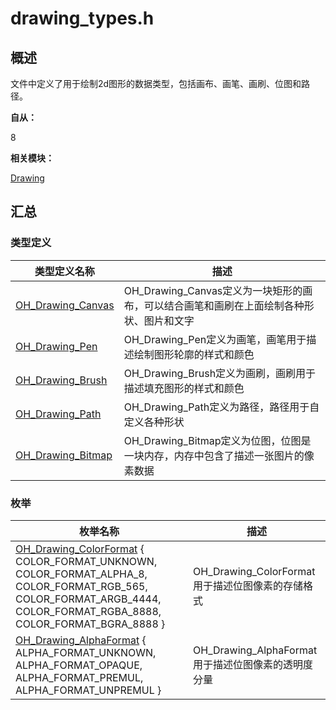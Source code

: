 # drawing_types.h


## 概述

文件中定义了用于绘制2d图形的数据类型，包括画布、画笔、画刷、位图和路径。

**自从：**

8

**相关模块：**

[Drawing](_drawing.md)


## 汇总


### 类型定义

| 类型定义名称 | 描述 |
| -------- | -------- |
| [OH_Drawing_Canvas](_drawing.md#ohdrawingcanvas) | OH_Drawing_Canvas定义为一块矩形的画布，可以结合画笔和画刷在上面绘制各种形状、图片和文字 |
| [OH_Drawing_Pen](_drawing.md#ohdrawingpen) | OH_Drawing_Pen定义为画笔，画笔用于描述绘制图形轮廓的样式和颜色 |
| [OH_Drawing_Brush](_drawing.md#ohdrawingbrush) | OH_Drawing_Brush定义为画刷，画刷用于描述填充图形的样式和颜色 |
| [OH_Drawing_Path](_drawing.md#ohdrawingpath) | OH_Drawing_Path定义为路径，路径用于自定义各种形状 |
| [OH_Drawing_Bitmap](_drawing.md#ohdrawingbitmap) | OH_Drawing_Bitmap定义为位图，位图是一块内存，内存中包含了描述一张图片的像素数据 |


### 枚举

| 枚举名称 | 描述 |
| -------- | -------- |
| [OH_Drawing_ColorFormat](_drawing.md#ohdrawingcolorformat) {  COLOR_FORMAT_UNKNOWN, COLOR_FORMAT_ALPHA_8, COLOR_FORMAT_RGB_565, COLOR_FORMAT_ARGB_4444,   COLOR_FORMAT_RGBA_8888, COLOR_FORMAT_BGRA_8888 } | OH_Drawing_ColorFormat用于描述位图像素的存储格式 |
| [OH_Drawing_AlphaFormat](_drawing.md#ohdrawingalphaformat) { ALPHA_FORMAT_UNKNOWN, ALPHA_FORMAT_OPAQUE, ALPHA_FORMAT_PREMUL, ALPHA_FORMAT_UNPREMUL } | OH_Drawing_AlphaFormat用于描述位图像素的透明度分量 |
